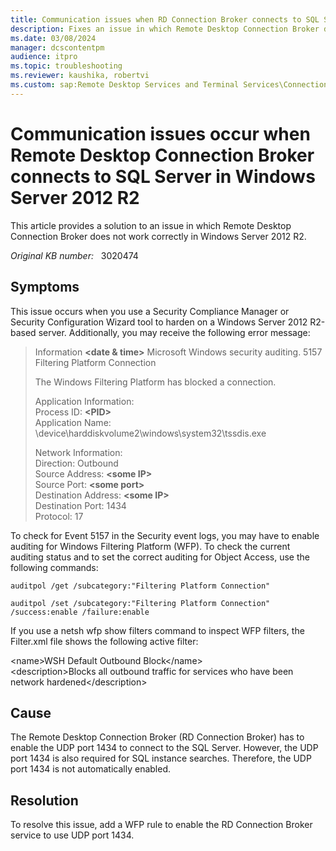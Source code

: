 ```yaml
---
title: Communication issues when RD Connection Broker connects to SQL Server
description: Fixes an issue in which Remote Desktop Connection Broker does not work correctly in Windows Server 2012 R2.
ms.date: 03/08/2024
manager: dcscontentpm
audience: itpro
ms.topic: troubleshooting
ms.reviewer: kaushika, robertvi
ms.custom: sap:Remote Desktop Services and Terminal Services\Connection Broker and load balancing, csstroubleshoot
---
```

# Communication issues occur when Remote Desktop Connection Broker connects to SQL Server in Windows Server 2012 R2

This article provides a solution to an issue in which Remote Desktop Connection Broker does not work correctly in Windows Server 2012 R2.

_Original KB number:_ &nbsp; 3020474

## Symptoms

This issue occurs when you use a Security Compliance Manager or Security Configuration Wizard tool to harden on a Windows Server 2012 R2-based server. Additionally, you may receive the following error message:

> Information **\<date & time>** Microsoft Windows security auditing. 5157 Filtering Platform Connection
>
> The Windows Filtering Platform has blocked a connection.
>
> Application Information:  
Process ID: **\<PID>**  
Application Name: \device\harddiskvolume2\windows\system32\tssdis.exe
>
> Network Information:  
Direction: Outbound  
Source Address: **\<some IP>**  
Source Port: **\<some port>**  
Destination Address: **\<some IP>**  
Destination Port: 1434  
Protocol: 17

To check for Event 5157 in the Security event logs, you may have to enable auditing for Windows Filtering Platform (WFP). To check the current auditing status and to set the correct auditing for Object Access, use the following commands:

```console
auditpol /get /subcategory:"Filtering Platform Connection"

auditpol /set /subcategory:"Filtering Platform Connection" /success:enable /failure:enable  
```

If you use a netsh wfp show filters command to inspect WFP filters, the Filter.xml file shows the following active filter:

\<name>WSH Default Outbound Block\</name>  
\<description>Blocks all outbound traffic for services who have been network hardened\</description>

## Cause

The Remote Desktop Connection Broker (RD Connection Broker) has to enable the UDP port 1434 to connect to the SQL Server. However, the UDP port 1434 is also required for SQL instance searches. Therefore, the UDP port 1434 is not automatically enabled.

## Resolution

To resolve this issue, add a WFP rule to enable the RD Connection Broker service to use UDP port 1434.
